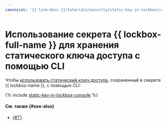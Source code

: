 ```yaml
---
canonical: '{{ link-docs }}/tutorials/security/static-key-in-lockbox/console'
---
```


# Использование секрета {{ lockbox-full-name }} для хранения статического ключа доступа с помощью CLI

Чтобы [использовать статический ключ доступа](index.md), сохраненный в секрете {{ lockbox-name }}, с помощью CLI:

{% include [static-key-in-lockbox-console](../../../_tutorials/security/static-key-in-lockbox-console.md) %}

#### См. также {#see-also}

* [{#T}](terraform.md)